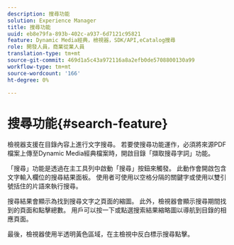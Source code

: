 ```yaml
---
description: 搜尋功能
solution: Experience Manager
title: 搜尋功能
uuid: eb8e79fa-893b-402c-a937-6d7121c95821
feature: Dynamic Media經典，檢視器，SDK/API,eCatalog搜尋
role: 開發人員，商業從業人員
translation-type: tm+mt
source-git-commit: 469d1a5c43a972116a8a2efb0de5708800130a99
workflow-type: tm+mt
source-wordcount: '166'
ht-degree: 0%

---
```



# 搜尋功能{#search-feature}

檢視器支援在目錄內容上進行文字搜尋。 若要使搜尋功能運作，必須將來源PDF檔案上傳至Dynamic Media經典檔案時，開啟目錄「擷取搜尋字詞」功能。

「搜尋」功能是透過在主工具列中啟動「搜尋」按鈕來觸發。 此動作會開啟包含文字輸入欄位的搜尋結果面板。 使用者可使用以空格分隔的關鍵字或使用以雙引號括住的片語來執行搜尋。

搜尋結果會顯示為找到搜尋文字之頁面的縮圖。 此外，檢視器會顯示搜尋期間找到的頁面和點擊總數。 用戶可以按一下或點選搜索結果縮略圖以導航到目錄的相應頁面。

最後，檢視器使用半透明黃色區域，在主檢視中反白標示搜尋點擊。
